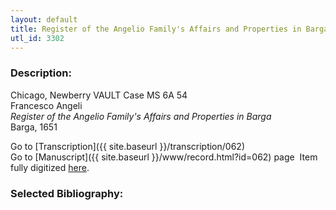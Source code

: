 ```yaml
---
layout: default
title: Register of the Angelio Family's Affairs and Properties in Barga
utl_id: 3302
---
```


###  Description:

Chicago, Newberry VAULT Case MS 6A 54<br>
Francesco Angeli<br>
_Register of the Angelio Family's Affairs and Properties in Barga_<br>
Barga, 1651

Go to [Transcription]({{ site.baseurl }}/transcription/062)<br>
Go to [Manuscript]({{ site.baseurl }}/www/record.html?id=062) page 
Item fully digitized [here](http://digcoll.newberry.org/#/item/ia-case_ms_6a_54).

###  Selected Bibliography:




